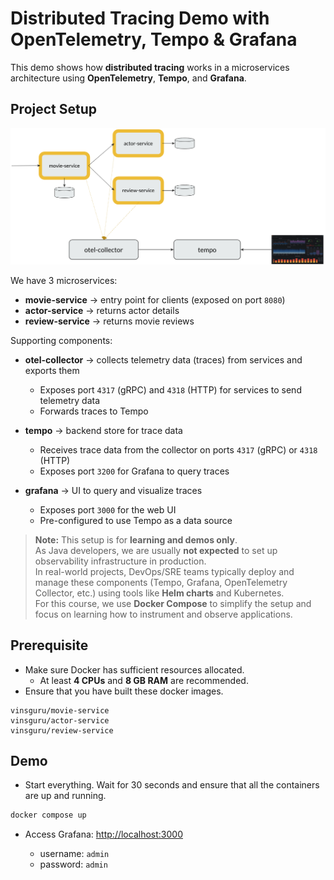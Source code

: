 # Distributed Tracing Demo with OpenTelemetry, Tempo & Grafana

This demo shows how **distributed tracing** works in a microservices architecture using **OpenTelemetry**, **Tempo**, and **Grafana**.

## Project Setup

![](.images/trace-flix-tracing.png)

We have 3 microservices:

* **movie-service** → entry point for clients (exposed on port `8080`)
* **actor-service** → returns actor details
* **review-service** → returns movie reviews

Supporting components:

* **otel-collector** → collects telemetry data (traces) from services and exports them
  - Exposes port `4317` (gRPC) and `4318` (HTTP) for services to send telemetry data
  - Forwards traces to Tempo

* **tempo** → backend store for trace data
  - Receives trace data from the collector on ports `4317` (gRPC) or `4318` (HTTP)
  - Exposes port `3200` for Grafana to query traces

* **grafana** → UI to query and visualize traces
  - Exposes port `3000` for the web UI
  - Pre-configured to use Tempo as a data source

> **Note:** This setup is for **learning and demos only**.  
> As Java developers, we are usually **not expected** to set up observability infrastructure in production.  
> In real-world projects, DevOps/SRE teams typically deploy and manage these components (Tempo, Grafana, OpenTelemetry Collector, etc.) using tools like **Helm charts** and Kubernetes.  
> For this course, we use **Docker Compose** to simplify the setup and focus on learning how to instrument and observe applications.


## Prerequisite

- Make sure Docker has sufficient resources allocated.  
  - At least **4 CPUs** and **8 GB RAM** are recommended.
- Ensure that you have built these docker images.
```
vinsguru/movie-service
vinsguru/actor-service
vinsguru/review-service
```
## Demo

- Start everything. Wait for 30 seconds and ensure that all the containers are up and running.

```bash
docker compose up
```

- Access Grafana: [http://localhost:3000](http://localhost:3000)

  * username: `admin`
  * password: `admin`